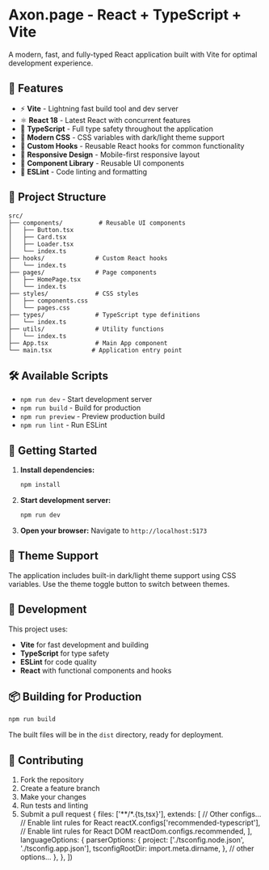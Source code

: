 # Axon.page - React + TypeScript + Vite

A modern, fast, and fully-typed React application built with Vite for optimal development experience.

## 🚀 Features

- ⚡ **Vite** - Lightning fast build tool and dev server
- ⚛️ **React 18** - Latest React with concurrent features
- 🔷 **TypeScript** - Full type safety throughout the application
- 🎨 **Modern CSS** - CSS variables with dark/light theme support
- 🔧 **Custom Hooks** - Reusable React hooks for common functionality
- 📱 **Responsive Design** - Mobile-first responsive layout
- 🧩 **Component Library** - Reusable UI components
- 🎯 **ESLint** - Code linting and formatting

## 📁 Project Structure

```
src/
├── components/          # Reusable UI components
│   ├── Button.tsx
│   ├── Card.tsx
│   ├── Loader.tsx
│   └── index.ts
├── hooks/              # Custom React hooks
│   └── index.ts
├── pages/              # Page components
│   ├── HomePage.tsx
│   └── index.ts
├── styles/             # CSS styles
│   ├── components.css
│   └── pages.css
├── types/              # TypeScript type definitions
│   └── index.ts
├── utils/              # Utility functions
│   └── index.ts
├── App.tsx             # Main App component
└── main.tsx           # Application entry point
```

## 🛠️ Available Scripts

- `npm run dev` - Start development server
- `npm run build` - Build for production
- `npm run preview` - Preview production build
- `npm run lint` - Run ESLint

## 🚀 Getting Started

1. **Install dependencies:**
   ```bash
   npm install
   ```

2. **Start development server:**
   ```bash
   npm run dev
   ```

3. **Open your browser:**
   Navigate to `http://localhost:5173`

## 🎨 Theme Support

The application includes built-in dark/light theme support using CSS variables. Use the theme toggle button to switch between themes.

## 🔧 Development

This project uses:
- **Vite** for fast development and building
- **TypeScript** for type safety
- **ESLint** for code quality
- **React** with functional components and hooks

## 📦 Building for Production

```bash
npm run build
```

The built files will be in the `dist` directory, ready for deployment.

## 🤝 Contributing

1. Fork the repository
2. Create a feature branch
3. Make your changes
4. Run tests and linting
5. Submit a pull request
  {
    files: ['**/*.{ts,tsx}'],
    extends: [
      // Other configs...
      // Enable lint rules for React
      reactX.configs['recommended-typescript'],
      // Enable lint rules for React DOM
      reactDom.configs.recommended,
    ],
    languageOptions: {
      parserOptions: {
        project: ['./tsconfig.node.json', './tsconfig.app.json'],
        tsconfigRootDir: import.meta.dirname,
      },
      // other options...
    },
  },
])
```
